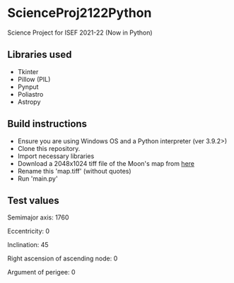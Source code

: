 # ScienceProj2122Python
Science Project for ISEF 2021-22 (Now in Python)

## Libraries used
 - Tkinter
 - Pillow (PIL)
 - Pynput
 - Poliastro
 - Astropy

## Build instructions
 - Ensure you are using Windows OS and a Python interpreter (ver 3.9.2>)
 - Clone this repository.
 - Import necessary libraries
 - Download a 2048x1024 tiff file of the Moon's map from [here](https://svs.gsfc.nasa.gov/cgi-bin/details.cgi?aid=4720)
  - Rename this 'map.tiff' (without quotes)
 - Run 'main.py'

## Test values
Semimajor axis: 1760

Eccentricity: 0

Inclination: 45

Right ascension of ascending node: 0

Argument of perigee: 0
